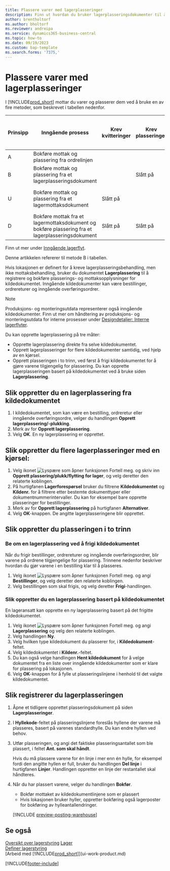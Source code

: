 ```yaml
---
title: Plassere varer med lagerplasseringer
description: Finn ut hvordan du bruker lagerplasseringsdokumenter til å registrere og bokføre plasserings- og mottaksopplysninger.
author: brentholtorf
ms.author: bholtorf
ms.reviewer: andreipa
ms.service: dynamics365-business-central
ms.topic: how-to
ms.date: 09/19/2023
ms.custom: bap-template
ms.search.forms: '7375,'
---
```

# <a name="put-items-away-with-inventory-put-aways"></a>Plassere varer med lagerplasseringer

I [!INCLUDE[prod_short](includes/prod_short.md)] mottar du varer og plasserer dem ved å bruke en av fire metoder, som beskrevet i tabellen nedenfor.

|Prinsipp|Inngående prosess|Krev kvitteringer|Krev plasseringer|Kompleksitetsnivå (Finn ut mer under [Oversikt over Warehouse Management](design-details-warehouse-management.md))|  
|------------|---------------------|--------------|----------------|------------|  
|A|Bokføre mottak og plassering fra ordrelinjen|||Ingen dedikert lageraktivitet.|  
|B|Bokføre mottak og plassering fra et lagerplasseringsdokument||Slått på|Grunnleggende: ordre for ordre.|  
|U|Bokføre mottak og plassering fra et lagermottaksdokument|Slått på||Grunnleggende: konsolidert mottak/levering for flere ordrer.|  
|D|Bokføre mottak fra et lagermottaksdokument og bokføre plassering fra et lagerplasseringsdokument|Slått på|Slått på|Avansert|  

Finn ut mer under [Inngående lagerflyt](design-details-inbound-warehouse-flow.md).

Denne artikkelen refererer til metode B i tabellen.

Hvis lokasjonen er definert for å kreve lagerplasseringsbehandling, men ikke mottaksbehandling, bruker du dokumentet **Lagerplassering** til å registrere og bokføre plasserings- og mottaksopplysninger for kildedokumentet. Inngående kildedokumenter kan være bestillinger, ordrereturer og inngående overføringsordrer.

> [!NOTE]
> Produksjons- og monteringsutdata representerer også inngående kildedokumenter. Finn ut mer om håndtering av produksjons- og monteringsutdata for interne prosesser under [Designdetaljer: Interne lagerflyter](design-details-internal-warehouse-flows.md).

Du kan opprette lagerplassering på tre måter:  

* Opprette lagerplassering direkte fra selve kildedokumentet.  
* Opprett lagerplasseringer for flere kildedokumenter samtidig, ved hjelp av en kjørsel.  
* Opprett plasseringen i to trinn, ved først å frigi kildedokumentet for å gjøre varene tilgjengelig for plassering. Du kan opprette lagerplasseringen basert på kildedokumentet ved å bruke siden **Lagerplassering**.  

## <a name="to-create-an-inventory-put-away-from-the-source-document"></a>Slik oppretter du en lagerplassering fra kildedokumentet

1. I kildedokumentet, som kan være en bestilling, ordreretur eller inngående overføringsordre, velger du handlingen **Opprett lagerplassering/-plukking**.  
2. Merk av for **Opprett lagerplassering**.
3. Velg **OK**. En ny lagerplassering er opprettet.

## <a name="to-create-multiple-inventory-put-aways-with-a-batch-job"></a>Slik oppretter du flere lagerplasseringer med en kjørsel:

1. Velg ikonet ![Lyspære som åpner funksjonen Fortell meg.](media/ui-search/search_small.png "Fortell hva du vil gjøre") og skriv inn **Opprett plassering/plukk/flytting for lager**, og velg deretter den relaterte koblingen. 
2. På hurtigfanen **Lagerforespørsel** bruker du filtrene **Kildedokumentet** og **Kildenr.** for å filtrere etter bestemte dokumenttyper eller dokumentnummerintervaller. Du kan for eksempel bare opprette plasseringer for bestillinger.
3. Merk av for **Opprett lagerplassering** på hurtigfanen **Alternativer**.
4. Velg **OK**-knappen. De angitte lagerplasseringene blir opprettet.

## <a name="to-create-the-put-away-in-two-steps"></a>Slik oppretter du plasseringen i to trinn

### <a name="to-request-an-inventory-put-away-by-releasing-the-source-document"></a>Be om en lagerplassering ved å frigi kildedokumentet

Når du frigir bestillinger, ordrereturer og inngående overføringsordrer, blir varene på ordrene tilgjengelige for plassering. Trinnene nedenfor beskriver hvordan du gjør varene i en bestilling klar til å plasseres.  

1. Velg ikonet ![Lyspære som åpner funksjonen Fortell meg.](media/ui-search/search_small.png "Fortell hva du vil gjøre") og angi **Bestillinger**, og velg deretter den relaterte koblingen.
2. Velg bestillingen som skal frigis, og velg deretter **Frigi**-handlingen.  

### <a name="to-create-an-inventory-put-away-based-on-the-source-document"></a>Slik oppretter du en lagerplassering basert på kildedokumentet

En lageransatt kan opprette en ny lagerplassering basert på det frigitte kildedokumentet.

1. Velg ikonet ![Lyspære som åpner funksjonen Fortell meg.](media/ui-search/search_small.png "Fortell hva du vil gjøre") og angi **Lagerplassering** og velg den relaterte koblingen.  
2. Velg handlingen **Ny**.  
3. Velg hvilken type kildedokument du plasserer for, i **Kildedokument**-feltet.  
4. Velg kildedokumentet i **Kildenr.**-feltet.  
5. Du kan også velge handlingen **Hent kildedokument** for å velge dokumentet fra en liste over inngående kildedokumenter som er klare for plassering på lokasjonen.  
6. Velg **OK**-knappen for å fylle ut plasseringslinjene i henhold til det valgte kildedokumentet.  

## <a name="to-record-the-inventory-put-away"></a>Slik registrerer du lagerplasseringen

1. Åpne et tidligere opprettet plasseringsdokument på siden **Lagerplasseringer**.  
2. I **Hyllekode**-feltet på plasseringslinjene foreslås hyllene der varene må plasseres, basert på varenes standardhylle. Du kan endre hyllen ved behov.  
3. Utfør plasseringen, og angi det faktiske plasseringsantallet som ble plassert, i feltet **Ant. som skal håndt**.

    Hvis du må plassere varene for én linje i mer enn én hylle, for eksempel fordi den angitte hyllen er full, bruker du handlingen **Del linje** i hurtigfanen **Linjer**. Handlingen oppretter en linje der restantallet skal håndteres.  
4. Når du har plassert varene, velger du handlingen **Bokfør**.  

    * Bokfør mottaket av kildedokumentlinjene som er plassert
    * Hvis lokasjonen bruker hyller, oppretter bokføring også lagerposter for bokføring av hylleantallendringer.

    [!INCLUDE [preview-posting-warehouse](includes/preview-posting-warehouse.md)]

## <a name="see-also"></a>Se også

[Oversikt over lagerstyring](design-details-warehouse-management.md)
[Lager](inventory-manage-inventory.md)  
[Definer lagerstyring](warehouse-setup-warehouse.md)  
[Arbeid med [!INCLUDE[prod_short](includes/prod_short.md)]](ui-work-product.md)  


[!INCLUDE[footer-include](includes/footer-banner.md)]
